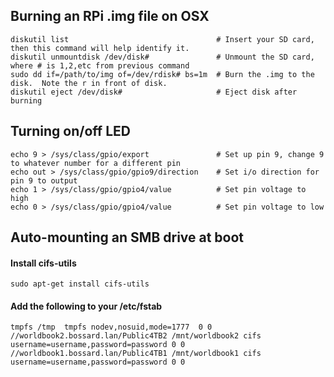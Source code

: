 ## Burning an RPi .img file on OSX

    diskutil list                                 # Insert your SD card, then this command will help identify it.
    diskutil unmountdisk /dev/disk#               # Unmount the SD card, where # is 1,2,etc from previous command
    sudo dd if=/path/to/img of=/dev/rdisk# bs=1m  # Burn the .img to the disk.  Note the r in front of disk.
    diskutil eject /dev/disk#                     # Eject disk after burning

## Turning on/off LED

    echo 9 > /sys/class/gpio/export               # Set up pin 9, change 9 to whatever number for a different pin
    echo out > /sys/class/gpio/gpio9/direction    # Set i/o direction for pin 9 to output
    echo 1 > /sys/class/gpio/gpio4/value          # Set pin voltage to high
    echo 0 > /sys/class/gpio/gpio4/value          # Set pin voltage to low
    
## Auto-mounting an SMB drive at boot

#### Install cifs-utils

    sudo apt-get install cifs-utils
    
#### Add the following to your /etc/fstab

    tmpfs /tmp  tmpfs nodev,nosuid,mode=1777  0 0
    //worldbook2.bossard.lan/Public4TB2 /mnt/worldbook2 cifs username=username,password=password 0 0
    //worldbook1.bossard.lan/Public4TB1 /mnt/worldbook1 cifs username=username,password=password 0 0
